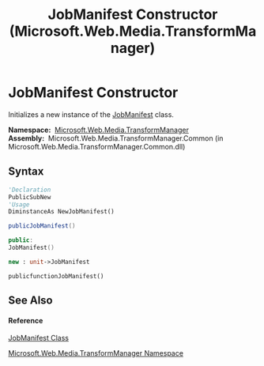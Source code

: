 ﻿---
title: JobManifest Constructor  (Microsoft.Web.Media.TransformManager)
TOCTitle: JobManifest Constructor
ms:assetid: M:Microsoft.Web.Media.TransformManager.JobManifest.#ctor
ms:mtpsurl: https://msdn.microsoft.com/en-us/library/microsoft.web.media.transformmanager.jobmanifest.jobmanifest(v=VS.90)
ms:contentKeyID: 35520909
ms.date: 06/14/2012
mtps_version: v=VS.90
f1_keywords:
- Microsoft.Web.Media.TransformManager.JobManifest.JobManifest
- Microsoft.Web.Media.TransformManager.JobManifest.#ctor
dev_langs:
- CSharp
- JScript
- VB
- FSharp
- c++
api_location:
- Microsoft.Web.Media.TransformManager.Common.dll
api_name:
- Microsoft.Web.Media.TransformManager.JobManifest..ctor
api_type:
- Managed
topic_type:
- apiref
- kbSyntax
product_family_name: VS
ROBOTS: INDEX,FOLLOW
---

# JobManifest Constructor

Initializes a new instance of the [JobManifest](jobmanifest-class-microsoft-web-media-transformmanager.md) class.

**Namespace:**  [Microsoft.Web.Media.TransformManager](microsoft-web-media-transformmanager-namespace.md)  
**Assembly:**  Microsoft.Web.Media.TransformManager.Common (in Microsoft.Web.Media.TransformManager.Common.dll)

## Syntax

``` vb
'Declaration
PublicSubNew
'Usage
DiminstanceAs NewJobManifest()
```

``` csharp
publicJobManifest()
```

``` c++
public:
JobManifest()
```

``` fsharp
new : unit->JobManifest
```

``` jscript
publicfunctionJobManifest()
```

## See Also

#### Reference

[JobManifest Class](jobmanifest-class-microsoft-web-media-transformmanager.md)

[Microsoft.Web.Media.TransformManager Namespace](microsoft-web-media-transformmanager-namespace.md)

